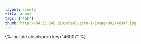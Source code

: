 ```yaml
--- 
layout: sieutv
title: 46007
tags: ["46k"]
thumb: http://94.23.248.219/absoluporn-1/image/002/46007.jpg
---
```

{% include absoluporn key="46007" %} 
